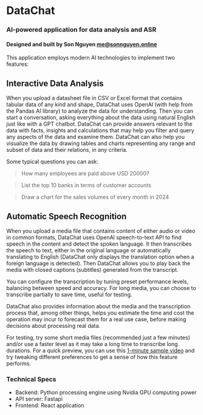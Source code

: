 # DataChat
### AI-powered application for data analysis and ASR
#### Designed and built by Son Nguyen me@sonnguyen.online

This application employs modern AI technologies to implement two features: 

## Interactive Data Analysis

When you upload a datasheet file in CSV or Excel format that contains tabular data of any kind and shape,
DataChat uses OpenAI (with help from the Pandas AI library) to analyze the data for understanding.
Then you can start a conversation, asking everything about the data using natural English just like with a GPT chatbot.
DataChat can provide answers relevant to the data with facts, insights and calculations that may help you 
filter and query any aspects of the data and examine them. 
DataChat can also help you visualize the data by drawing tables and charts representing any range and subset of data 
and their relations, in any criteria.

Some typical questions you can ask:

> How many employees are paid above USD 20000?

> List the top 10 banks in terms of customer accounts

> Draw a chart for the sales volumes of every month in 2024


## Automatic Speech Recognition

When you upload a media file that contains content of either audio or video in common formats, 
DataChat uses OpenAI speech-to-text API to find speech in the content and detect the spoken language. It
then transcribes the speech to text, either in the original language or automatically translating to English
(DataChat only displays the translation option when a foreign language is detected).
Then DataChat allows you to play back the media with closed captions (subtitles) generated
from the transcript.

You can configure the transcription by tuning preset performance levels, balancing between speed and accuracy.
For long media, you can choose to transcribe partially to save time, useful for testing.

DataChat also provides information about the media and the transcription process that, among other things, helps you 
estimate the time and cost the operation may incur to forecast them for a real use case, before making decisions about processing real data.

For testing, try some short media files (recommended just a few minutes) and/or use a faster level
as it may take a long time to transcribe long durations.
For a quick preview, you can use this [1-minute sample video](/sprite-flight-1m.mp4) and try tweaking 
different preferences to get a sense of how this feature performs.

### Technical Specs
- Backend: Python processing engine using Nvidia GPU computing power
- API server: Fastapi
- Frontend: React application
